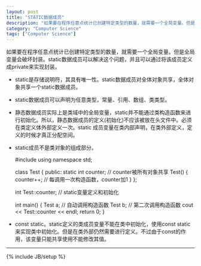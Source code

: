 ```yaml
---
layout: post
title: "STATIC数据成员"
description: "如果要在程序任意点统计已创建特定类型的数量，就需要一个全局变量。但是全局变量会破坏封装。static数据成员可以解决这个问题。"
category: "Computer Science"
tags: ["Computer Science"]
---
```


如果要在程序任意点统计已创建特定类型的数量，就需要一个全局变量。但是全局变量会破坏封装。static数据成员可以解决这个问题，并且可以通过将该成员定义成private来实现封装。

+ static是存储说明符，其具有唯一性。static数据成员对全体对象共享，全体对象共享一个static数据成员。
+ static数据成员可以声明为任意类型，常量、引用、数组、类类型。
+ 静态数据成员实际上是类域中的全局变量，static并不能通过类构造函数来进行初始化。所以，静态数据成员的定义(初始化)不应该被放在头文件中。必须在类定义体外部定义一次。static 成员变量在类内部声明，在类外部定义，定义的时候才真正分配空间。
+ static成员不是类对象的组成部分。

	#include <iostream>
	using namespace std;
	
	class Test {
	public:
		static int counter; // counter被所有对象共享
		Test() {
			counter++; // 每调用一次构造函数，counter加1
		}
	};
	
	int Test::counter; // static变量定义和初始化
	
	int main() {
		Test a; // 自动调用构造函数
		Test b; // 第二次调用构造函数
		cout << Test::counter << endl;
		return 0;
	}

+ const static。static定义的类成员变量不能在类中初始化，使用const static来实现类中初始化。但是在类外部仍然需要进行定义。不过由于const的作用，该变量只能共享使用不能修改其值。

---

{% include JB/setup %}